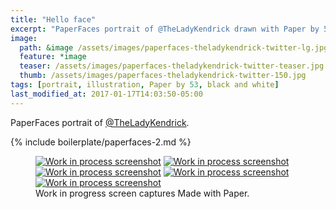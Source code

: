 ```yaml
---
title: "Hello face"
excerpt: "PaperFaces portrait of @TheLadyKendrick drawn with Paper by 53 on an iPad."
image: 
  path: &image /assets/images/paperfaces-theladykendrick-twitter-lg.jpg 
  feature: *image
  teaser: /assets/images/paperfaces-theladykendrick-twitter-teaser.jpg
  thumb: /assets/images/paperfaces-theladykendrick-twitter-150.jpg
tags: [portrait, illustration, Paper by 53, black and white]
last_modified_at: 2017-01-17T14:03:50-05:00
---
```


PaperFaces portrait of [@TheLadyKendrick](http://twitter.com/TheLadyKendrick).

{% include boilerplate/paperfaces-2.md %}

<figure class="third">
	<a href="{{ site.url }}/assets/images/paperfaces-theladykendrick-process-1-lg.jpg"><img src="{{ site.url }}/assets/images/paperfaces-theladykendrick-process-1-600.jpg" alt="Work in process screenshot"></a>
	<a href="{{ site.url }}/assets/images/paperfaces-theladykendrick-process-2-lg.jpg"><img src="{{ site.url }}/assets/images/paperfaces-theladykendrick-process-2-600.jpg" alt="Work in process screenshot"></a>
	<a href="{{ site.url }}/assets/images/paperfaces-theladykendrick-process-3-lg.jpg"><img src="{{ site.url }}/assets/images/paperfaces-theladykendrick-process-3-600.jpg" alt="Work in process screenshot"></a>
	<a href="{{ site.url }}/assets/images/paperfaces-theladykendrick-process-4-lg.jpg"><img src="{{ site.url }}/assets/images/paperfaces-theladykendrick-process-4-600.jpg" alt="Work in process screenshot"></a>
	<a href="{{ site.url }}/assets/images/paperfaces-theladykendrick-process-5-lg.jpg"><img src="{{ site.url }}/assets/images/paperfaces-theladykendrick-process-5-600.jpg" alt="Work in process screenshot"></a>
	<figcaption>Work in progress screen captures Made with Paper.</figcaption>
</figure>

